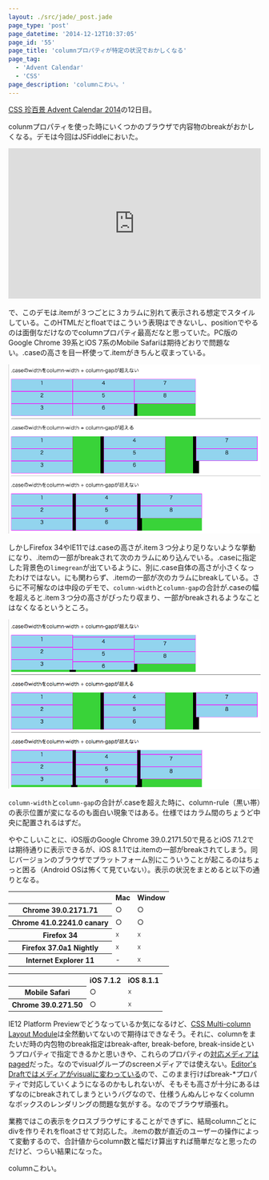 ```yaml
---
layout: ./src/jade/_post.jade
page_type: 'post'
page_datetime: '2014-12-12T10:37:05'
page_id: '55'
page_title: 'columnプロパティが特定の状況でおかしくなる'
page_tag:
  - 'Advent Calendar'
  - 'CSS'
page_description: 'columnこわい。'
---
```

[CSS 珍百景 Advent Calendar 2014](http://www.adventar.org/calendars/341)の12日目。

colunmプロパティを使った時にいくつかのブラウザで内容物のbreakがおかしくなる。デモは今回はJSFiddleにおいた。

<iframe width="100%" height="300" src="http://jsfiddle.net/o_ti/pcr3pr14/6/embedded/result,html,css/" allowfullscreen="allowfullscreen" frameborder="0"></iframe>

で、このデモは.itemが３つごとに３カラムに別れて表示される想定でスタイルしている。このHTMLだとfloatではこういう表現はできないし、positionでやるのは面倒なだけなのでcolumnプロパティ最高だなと思っていた。PC版のGoogle Chrome 39系とiOS 7系のMobile Safariは期待どおりで問題ない。.caseの高さを目一杯使って.itemがきちんと収まっている。

[![.itemは.caseの高さにちょうど収まっている。](/img/column-property-breaking-bug/yep.png)](/img/column-property-breaking-bug/yep.png "期待通りの表示")

しかしFirefox 34やIE11では.caseの高さが.item３つ分より足りないような挙動になり、.itemの一部がbreakされて次のカラムにめり込んでいる。.caseに指定した背景色の`limegrean`が出ているように、別に.case自体の高さが小さくなったわけではない。にも関わらず、.itemの一部が次のカラムにbreakしている。さらに不可解なのは中段のデモで、`column-width`と`column-gap`の合計が.caseの幅を超えると.item３つ分の高さがぴったり収まり、一部がbreakされるようなことはなくなるというところ。

[![.itemは.caseの高さを利用しきれず、次のcolumnに一部だけbreakして表示されている。](/img/column-property-breaking-bug/nope.png)](/img/column-property-breaking-bug/nope.png "期待通りにいっていない表示")

`column-width`と`column-gap`の合計が.caseを超えた時に、column-rule（黒い帯）の表示位置が変になるのも面白い現象ではある。仕様ではカラム間のちょうど中央に配置されるはずだ。

ややこしいことに、iOS版のGoogle Chrome 39.0.2171.50で見るとiOS 7.1.2では期待通りに表示できるが、iOS 8.1.1では.itemの一部がbreakされてしまう。同じバージョンのブラウザでプラットフォーム別にこういうことが起こるのはちょっと困る（Android OSは怖くて見ていない）。表示の状況をまとめると以下の通りとなる。

<table>
  <tr>
      <td></td>
      <th>Mac</th>
      <th>Window</th>
  </tr>
  <tr>
      <th>Chrome 39.0.2171.71</th>
      <td>○</td>
      <td>○</td>
  </tr>
  <tr>
      <th>Chrome 41.0.2241.0 canary</th>
      <td>○</td>
      <td>○</td>
  </tr>
  <tr>
      <th>Firefox 34</th>
      <td>☓</td>
      <td>☓</td>
  </tr>
  <tr>
      <th>Firefox 37.0a1 Nightly</th>
      <td>☓</td>
      <td>☓</td>
  </tr>
  <tr>
      <th>Internet Explorer 11</th>
      <td>-</td>
      <td>☓</td>
  </tr>
</table>

<table>
  <tr>
      <td></td>
      <th>iOS 7.1.2</th>
      <th>iOS 8.1.1</th>
  </tr>
  <tr>
      <th>Mobile Safari</th>
      <td>○</td>
      <td>☓</td>
  </tr>
  <tr>
      <th>Chrome 39.0.271.50</th>
      <td>○</td>
      <td>☓</td>
  </tr>
</table>

IE12 Platform Previewでどうなっているか気になるけど、[CSS Multi-column Layout Module](http://www.w3.org/TR/css3-multicol/)は全然動いてないので期待はできなそう。それに、columnをまたいだ時の内包物のbreak指定はbreak-after, break-before, break-insideというプロパティで指定できるかと思いきや、これらのプロパティの[対応メディアはpaged](http://www.w3.org/TR/css3-multicol/#break-before-break-after-break-inside)だった。なのでvisualグループのscreenメディアでは使えない。[Editor's Draftではメディアがvisualに変わっている](http://dev.w3.org/csswg/css-multicol/#break-before-break-after-break-inside)ので、このまま行けばbreak-*プロパティで対応していくようになるのかもしれないが、そもそも高さが十分にあるはずなのにbreakされてしまうというバグなので、仕様うんぬんじゃなくcolumnなボックスのレンダリングの問題な気がする。なのでブラウザ頑張れ。

業務ではこの表示をクロスブラウザにすることができずに、結局columnごとにdivを作りそれをfloatさせて対応した。.itemの数が直近のユーザーの操作によって変動するので、合計値からcolumn数と幅だけ算出すれば簡単だなと思ったのだけど、つらい結果になった。

columnこわい。
